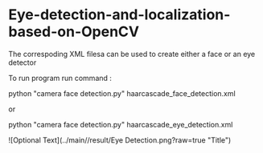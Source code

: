 # Eye-detection-and-localization-based-on-OpenCV

The correspoding XML filesa can be used to create either a face or an eye detector

To run program run command :

python "camera face detection.py" haarcascade_face_detection.xml   

or 

python "camera face detection.py" haarcascade_eye_detection.xml  

![Optional Text](../main//result/Eye Detection.png?raw=true "Title")
